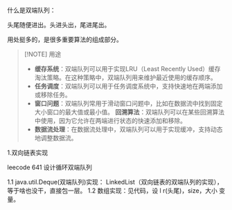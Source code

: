 什么是双端队列：

头尾随便进出。头进头出，尾进尾出。

用处挺多的，是很多重要算法的组成部分。


> [!NOTE] 用途
> - **缓存系统**：双端队列可以用于实现LRU（Least Recently Used）缓存淘汰策略。在这种策略中，双端队列用来维护最近使用的缓存顺序。
>- **任务调度**：双端队列可以用于任务调度系统中，支持快速地在两端添加或移除任务。
>- **窗口问题**：双端队列常用于滑动窗口问题中，比如在数据流中找到固定大小窗口的最大值或最小值。
**回溯算法**：双端队列可以在某些回溯算法中使用，因为它允许在两端进行状态的快速添加和移除。
>- **数据流处理**：在数据流处理中，双端队列可以用于实现缓冲，支持动态地调整数据流。


1.双向链表实现

leecode  641 设计循环双端队列   

1.1 java.util.Deque(双端队列)实现：    LinkedList（双向链表的双端队列的实现），等于啥也没干，直接包一层。
1.2 数组实现：见代码，设 l r(头尾)，size，大小 变量。


